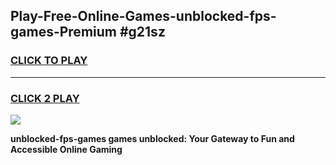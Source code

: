 
## Play-Free-Online-Games-unblocked-fps-games-Premium #g21sz
<h3>
<a href="https://premium.freeplayer.one?title=unblocked-fps-games&ref=8M">CLICK TO PLAY</a></h3>
<hr>

<h3>
<a href="https://premium.freeplayer.one?title=unblocked-fps-games&ref=8M">CLICK 2 PLAY</a>
  
</h3>

<a href="https://premium.freeplayer.one?title=unblocked-fps-games&ref=8M"><img src="https://clearcache.store/games.png"></a>


**unblocked-fps-games games unblocked: Your Gateway to Fun and Accessible Online Gaming**
